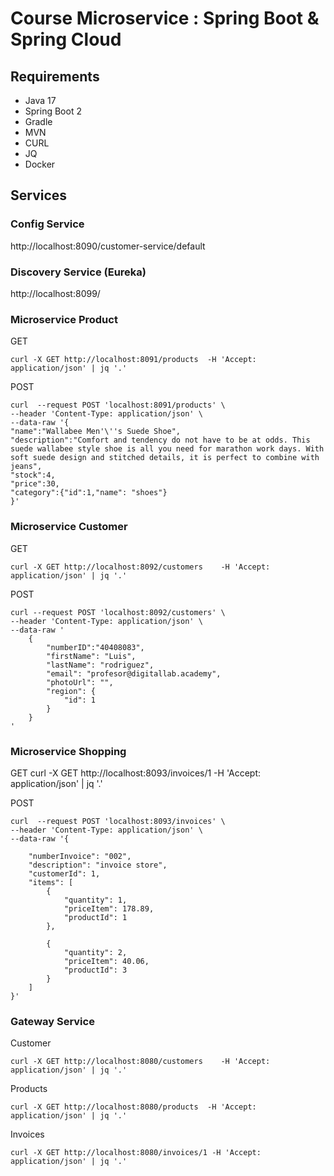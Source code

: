 
# Course Microservice : Spring Boot & Spring Cloud

## Requirements

- Java 17 
- Spring Boot 2
- Gradle 
- MVN
- CURL
- JQ
- Docker

## Services


### Config Service
http://localhost:8090/customer-service/default

### Discovery  Service (Eureka)
    
http://localhost:8099/


### Microservice Product
GET

    curl -X GET http://localhost:8091/products  -H 'Accept: application/json' | jq '.'

POST

    curl  --request POST 'localhost:8091/products' \
    --header 'Content-Type: application/json' \
    --data-raw '{
    "name":"Wallabee Men'\''s Suede Shoe",
    "description":"Comfort and tendency do not have to be at odds. This suede wallabee style shoe is all you need for marathon work days. With soft suede design and stitched details, it is perfect to combine with jeans",
    "stock":4,
    "price":30,
    "category":{"id":1,"name": "shoes"}
    }'
### Microservice Customer
GET

    curl -X GET http://localhost:8092/customers    -H 'Accept: application/json' | jq '.'

POST

    curl --request POST 'localhost:8092/customers' \
    --header 'Content-Type: application/json' \
    --data-raw '
        {
            "numberID":"40408083",
            "firstName": "Luis",
            "lastName": "rodriguez",
            "email": "profesor@digitallab.academy",
            "photoUrl": "",
            "region": {
                "id": 1
            }
        }
    '

### Microservice Shopping
GET
    curl -X GET http://localhost:8093/invoices/1 -H 'Accept: application/json' | jq '.'

POST

    curl  --request POST 'localhost:8093/invoices' \
    --header 'Content-Type: application/json' \
    --data-raw '{

        "numberInvoice": "002",
        "description": "invoice store",
        "customerId": 1,
        "items": [
            {
                "quantity": 1,
                "priceItem": 178.89,
                "productId": 1
            },
    
            {
                "quantity": 2,
                "priceItem": 40.06,
                "productId": 3
            }
        ]
    }'

### Gateway Service 

Customer

    curl -X GET http://localhost:8080/customers    -H 'Accept: application/json' | jq '.'

Products

    curl -X GET http://localhost:8080/products  -H 'Accept: application/json' | jq '.'


Invoices

    curl -X GET http://localhost:8080/invoices/1 -H 'Accept: application/json' | jq '.'




